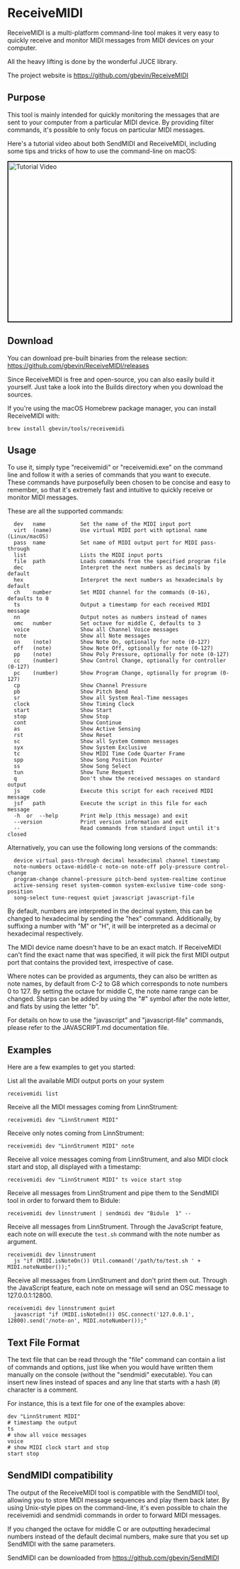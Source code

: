 # ReceiveMIDI

ReceiveMIDI is a multi-platform command-line tool makes it very easy to quickly receive and monitor MIDI messages from MIDI devices on your computer.

All the heavy lifting is done by the wonderful JUCE library.

The project website is https://github.com/gbevin/ReceiveMIDI

## Purpose
This tool is mainly intended for quickly monitoring the messages that are sent to your computer from a particular MIDI device. By providing filter commands, it's possible to only focus on particular MIDI messages.

Here's a tutorial video about both SendMIDI and ReceiveMIDI, including some tips and tricks of how to use the command-line on macOS:

<a href="https://www.youtube.com/watch?v=_o1kg0IbetY" target="_blank"><img src="https://i.ytimg.com/vi/_o1kg0IbetY/maxresdefault.jpg" alt="Tutorial Video" width="640" height="360" border="2" /></a>

## Download

You can download pre-built binaries from the release section:
https://github.com/gbevin/ReceiveMIDI/releases

Since ReceiveMIDI is free and open-source, you can also easily build it yourself. Just take a look into the Builds directory when you download the sources.

If you're using the macOS Homebrew package manager, you can install ReceiveMIDI with:
```
brew install gbevin/tools/receivemidi
```

## Usage
To use it, simply type "receivemidi" or "receivemidi.exe" on the command line and follow it with a series of commands that you want to execute. These commands have purposefully been chosen to be concise and easy to remember, so that it's extremely fast and intuitive to quickly receive or monitor MIDI messages.

These are all the supported commands:
```
  dev   name           Set the name of the MIDI input port
  virt  (name)         Use virtual MIDI port with optional name (Linux/macOS)
  pass  name           Set name of MIDI output port for MIDI pass-through
  list                 Lists the MIDI input ports
  file  path           Loads commands from the specified program file
  dec                  Interpret the next numbers as decimals by default
  hex                  Interpret the next numbers as hexadecimals by default
  ch    number         Set MIDI channel for the commands (0-16), defaults to 0
  ts                   Output a timestamp for each received MIDI message
  nn                   Output notes as numbers instead of names
  omc   number         Set octave for middle C, defaults to 3
  voice                Show all Channel Voice messages
  note                 Show all Note messages
  on    (note)         Show Note On, optionally for note (0-127)
  off   (note)         Show Note Off, optionally for note (0-127)
  pp    (note)         Show Poly Pressure, optionally for note (0-127)
  cc    (number)       Show Control Change, optionally for controller (0-127)
  pc    (number)       Show Program Change, optionally for program (0-127)
  cp                   Show Channel Pressure
  pb                   Show Pitch Bend
  sr                   Show all System Real-Time messages
  clock                Show Timing Clock
  start                Show Start
  stop                 Show Stop
  cont                 Show Continue
  as                   Show Active Sensing
  rst                  Show Reset
  sc                   Show all System Common messages
  syx                  Show System Exclusive
  tc                   Show MIDI Time Code Quarter Frame
  spp                  Show Song Position Pointer
  ss                   Show Song Select
  tun                  Show Tune Request
  q                    Don't show the received messages on standard output
  js    code           Execute this script for each received MIDI message
  jsf   path           Execute the script in this file for each message
  -h  or  --help       Print Help (this message) and exit
  --version            Print version information and exit
  --                   Read commands from standard input until it's closed
```

Alternatively, you can use the following long versions of the commands:
```
  device virtual pass-through decimal hexadecimal channel timestamp
  note-numbers octave-middle-c note-on note-off poly-pressure control-change
  program-change channel-pressure pitch-bend system-realtime continue
  active-sensing reset system-common system-exclusive time-code song-position
  song-select tune-request quiet javascript javascript-file
```

By default, numbers are interpreted in the decimal system, this can be changed to hexadecimal by sending the "hex" command.
Additionally, by suffixing a number with "M" or "H", it will be interpreted as a decimal or hexadecimal respectively.

The MIDI device name doesn't have to be an exact match.
If ReceiveMIDI can't find the exact name that was specified, it will pick the first MIDI output port that contains the provided text, irrespective of case.

Where notes can be provided as arguments, they can also be written as note names, by default from C-2 to G8 which corresponds to note numbers 0 to 127. By setting the octave for middle C, the note name range can be changed. Sharps can be added by using the "#" symbol after the note letter, and flats by using the letter "b".

For details on how to use the "javascript" and "javascript-file" commands, please refer to the JAVASCRIPT.md documentation file.

## Examples
  
Here are a few examples to get you started:

List all the available MIDI output ports on your system

```
receivemidi list
```

Receive all the MIDI messages coming from LinnStrument:

```
receivemidi dev "LinnStrument MIDI"
```

Receive only notes coming from LinnStrument:

```
receivemidi dev "LinnStrument MIDI" note
```

Receive all voice messages coming from LinnStrument, and also MIDI clock start and stop, all displayed with a timestamp:

```
receivemidi dev "LinnStrument MIDI" ts voice start stop
```

Receive all messages from LinnStrument and pipe them to the SendMIDI tool in order to forward them to Bidule:

```
receivemidi dev linnstrument | sendmidi dev "Bidule  1" --
```

Receive all messages from LinnStrument.
Through the JavaScript feature, each note on will execute the `test.sh` command with the note number as argument.

```
receivemidi dev linnstrument
  js "if (MIDI.isNoteOn()) Util.command('/path/to/test.sh ' + MIDI.noteNumber());"
```

Receive all messages from LinnStrument and don't print them out.
Through the JavaScript feature, each note on message will send an OSC message to 127.0.0.1:12800.

```
receivemidi dev linnstrument quiet
  javascript "if (MIDI.isNoteOn()) OSC.connect('127.0.0.1', 12800).send('/note-on', MIDI.noteNumber());"
```

## Text File Format

The text file that can be read through the "file" command can contain a list of commands and options, just like when you would have written them manually on the console (without the "sendmidi" executable). You can insert new lines instead of spaces and any line that starts with a hash (#) character is a comment.

For instance, this is a text file for one of the examples above:
```
dev "LinnStrument MIDI"
# timestamp the output
ts
# show all voice messages
voice
# show MIDI clock start and stop
start stop
```

## SendMIDI compatibility

The output of the ReceiveMIDI tool is compatible with the SendMIDI tool, allowing you to store MIDI message sequences and play them back later. By using Unix-style pipes on the command-line, it's even possible to chain the receivemidi and sendmidi commands in order to forward MIDI messages.

If you changed the octave for middle C or are outputting hexadecimal numbers instead of the default decimal numbers, make sure that you set up SendMIDI with the same parameters.

SendMIDI can be downloaded from https://github.com/gbevin/SendMIDI
